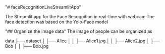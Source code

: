 "# faceRecognitionLiveStreamlitApp"

The Streamlit app for the Face Recognition in real-time with webcam
The face detection was based on the Yolo-Face model 

"## Organize the image data"
The image of people can be organized as 

data
├── dataset
│   ├── Alice
│   │   ├── Alice1.jpg
│   │   ├── Alice2.jpg
│   ├── Bob
│   │   ├── Bob.jpg
